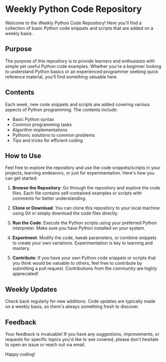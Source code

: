 # Weekly Python Code Repository

Welcome to the Weekly Python Code Repository! Here you'll find a collection of basic Python code snippets and scripts that are added on a weekly basis.

## Purpose

The purpose of this repository is to provide learners and enthusiasts with simple yet useful Python code examples. Whether you're a beginner looking to understand Python basics or an experienced programmer seeking quick reference material, you'll find something valuable here.

## Contents

Each week, new code snippets and scripts are added covering various aspects of Python programming. The contents include:

- Basic Python syntax
- Common programming tasks
- Algorithm implementations
- Pythonic solutions to common problems
- Tips and tricks for efficient coding

## How to Use

Feel free to explore the repository and use the code snippets/scripts in your projects, learning endeavors, or just for experimentation. Here's how you can get started:

1. **Browse the Repository**: Go through the repository and explore the code files. Each file contains self-contained examples or scripts with comments for better understanding.

2. **Clone or Download**: You can clone this repository to your local machine using Git or simply download the code files directly.

3. **Run the Code**: Execute the Python scripts using your preferred Python interpreter. Make sure you have Python installed on your system.

4. **Experiment**: Modify the code, tweak parameters, or combine snippets to create your own variations. Experimentation is key to learning and mastery.

5. **Contribute**: If you have your own Python code snippets or scripts that you think would be valuable to others, feel free to contribute by submitting a pull request. Contributions from the community are highly appreciated!

## Weekly Updates

Check back regularly for new additions. Code updates are typically made on a weekly basis, so there's always something fresh to discover.

## Feedback

Your feedback is invaluable! If you have any suggestions, improvements, or requests for specific topics you'd like to see covered, please don't hesitate to open an issue or reach out via email.

Happy coding!

